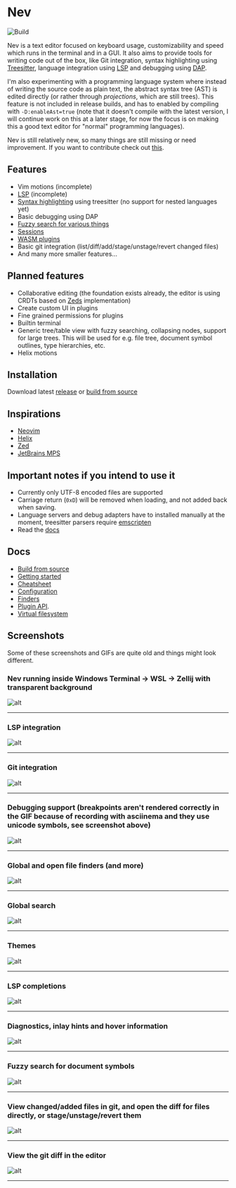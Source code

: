 # Nev

![Build](https://github.com/Nimaoth/Nev/actions/workflows/main.yml/badge.svg?event=push)

Nev is a text editor focused on keyboard usage, customizability and speed which runs in the terminal and in a GUI.
It also aims to provide tools for writing code out of the box, like Git integration, syntax highlighting using [Treesitter](https://tree-sitter.github.io/tree-sitter/), language integration using [LSP](https://microsoft.github.io/language-server-protocol) and debugging using [DAP](https://microsoft.github.io/debug-adapter-protocol/).

I'm also experimenting with a programming language system where instead of writing the source code as plain text,
the abstract syntax tree (AST) is edited directly (or rather through _projections_, which are still trees).
This feature is not included in release builds, and has to enabled by compiling with `-D:enableAst=true` (note that it doesn't compile with the latest version, I will continue work on this at a later stage, for now the focus is on making this a good text editor for "normal" programming languages).

Nev is still relatively new, so many things are still missing or need improvement. If you want to contribute check out [this](CONTRIBUTING.md).

## Features
- Vim motions (incomplete)
- [LSP](docs/lsp.md) (incomplete)
- [Syntax highlighting](docs/treesitter.md) using treesitter (no support for nested languages yet)
- Basic debugging using DAP
- [Fuzzy search for various things](docs/finders.md)
- [Sessions](docs/sessions.md)
- [WASM plugins](docs/configuration.md)
- Basic git integration (list/diff/add/stage/unstage/revert changed files)
- And many more smaller features...

## Planned features
- Collaborative editing (the foundation exists already, the editor is using CRDTs based on [Zeds](https://github.com/zed-industries/zed) implementation)
- Create custom UI in plugins
- Fine grained permissions for plugins
- Builtin terminal
- Generic tree/table view with fuzzy searching, collapsing nodes, support for large trees. This will be used for e.g. file tree, document symbol outlines, type hierarchies, etc.
- Helix motions

## Installation
Download latest [release](https://github.com/Nimaoth/Nev/releases) or [build from source](docs/building_from_source.md)

## Inspirations
- [Neovim](https://github.com/neovim/neovim)
- [Helix](https://github.com/helix-editor/helix)
- [Zed](https://github.com/zed-industries/zed)
- [JetBrains MPS](https://github.com/JetBrains/MPS)

## Important notes if you intend to use it
- Currently only UTF-8 encoded files are supported
- Carriage return (`0xD`) will be removed when loading, and not added back when saving.
- Language servers and debug adapters have to installed manually at the moment, treesitter parsers require [emscripten](https://github.com/emscripten-core/emscripten)
- Read the [docs](docs/getting_started.md)

## Docs
- [Build from source](docs/building_from_source.md)
- [Getting started](docs/getting_started.md)
- [Cheatsheet](docs/cheatsheet.md)
- [Configuration](docs/configuration.md)
- [Finders](docs/finders.md)
- [Plugin API](https://nimaoth.github.io/AbsytreeDocs/scripting_nim/htmldocs/theindex.html).
- [Virtual filesystem](docs/virtual_file_system.md)

## Screenshots

Some of these screenshots and GIFs are quite old and things might look different.

### Nev running inside Windows Terminal -> WSL -> Zellij with transparent background
![alt](https://raw.githubusercontent.com/Nimaoth/NevScreenshots/main/transparent_background.png)

---

### LSP integration
![alt](https://raw.githubusercontent.com/Nimaoth/NevScreenshots/main/lsp.gif)

---

### Git integration
![alt](https://raw.githubusercontent.com/Nimaoth/NevScreenshots/main/git.gif)

---

### Debugging support (breakpoints aren't rendered correctly in the GIF because of recording with asciinema and they use unicode symbols, see screenshot above)
![alt](https://raw.githubusercontent.com/Nimaoth/NevScreenshots/main/debug.gif)

---

### Global and open file finders (and more)
![alt](https://raw.githubusercontent.com/Nimaoth/NevScreenshots/main/finders.gif)

---

### Global search
![alt](https://raw.githubusercontent.com/Nimaoth/NevScreenshots/main/search.gif)

---

### Themes
![alt](https://raw.githubusercontent.com/Nimaoth/NevScreenshots/main/themes.gif)

---

### LSP completions
![alt](https://raw.githubusercontent.com/Nimaoth/NevScreenshots/main/lsp_completions.png)

---

### Diagnostics, inlay hints and hover information
![alt](https://raw.githubusercontent.com/Nimaoth/NevScreenshots/main/lsp_diagnostics_inlay_hints_hover.png)

---

### Fuzzy search for document symbols
![alt](https://raw.githubusercontent.com/Nimaoth/NevScreenshots/main/lsp_document_symbols.png)

---

### View changed/added files in git, and open the diff for files directly, or stage/unstage/revert them
![alt](https://raw.githubusercontent.com/Nimaoth/NevScreenshots/main/git_changed_files.png)

---

### View the git diff in the editor
![alt](https://raw.githubusercontent.com/Nimaoth/NevScreenshots/main/git_diff.png)

---
